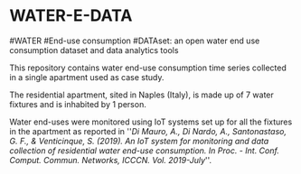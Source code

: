# WATER-E-DATA
#WATER #End-use consumption #DATAset: an open water end use consumption dataset and data analytics tools

This repository contains water end-use consumption time series collected in a single apartment used as case study. 

The residential apartment, sited in Naples (Italy), is made up of 7 water fixtures and is inhabited by 1 person. 

Water end-uses were monitored using IoT systems set up for all the fixtures in the apartment as reported in  ''*Di Mauro, A., Di Nardo, A., Santonastaso, G. F., & Venticinque, S. (2019). An IoT system for monitoring and data collection of residential water end-use consumption. In Proc. - Int. Conf. Comput. Commun. Networks, ICCCN. Vol. 2019-July*''. 

